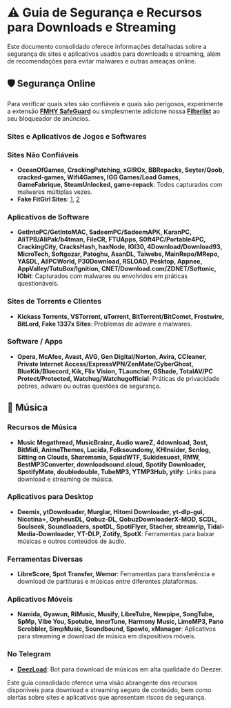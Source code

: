 # ⚠️ Guia de Segurança e Recursos para Downloads e Streaming

Este documento consolidado oferece informações detalhadas sobre a segurança de sites e aplicativos usados para downloads e streaming, além de recomendações para evitar malwares e outras ameaças online.

## 🛡️ Segurança Online

Para verificar quais sites são confiáveis e quais são perigosos, experimente a extensão **[FMHY SafeGuard](https://github.com/fmhy/FMHY-SafeGuard)** ou simplesmente adicione nossa **[Filterlist](https://github.com/fmhy/FMHYFilterlist)** ao seu bloqueador de anúncios.

### Sites e Aplicativos de Jogos e Softwares

### Sites Não Confiáveis
- **OceanOfGames, CrackingPatching, xGIROx, BBRepacks, Seyter/Qoob, cracked-games, Wifi4Games, IGG Games/Load Games, GameFabrique, SteamUnlocked, game-repack**: Todos capturados com malwares múltiplas vezes.
- **Fake FitGirl Sites**: [1](https://claraiscute.neocities.org/Guides/FakeFitgirlwebsites/), [2](https://claraiscute.pages.dev/Guides/FakeFitgirlwebsites/)

### Aplicativos de Software
- **GetIntoPC/GetIntoMAC, SadeemPC/SadeemAPK, KaranPC, AliTPB/AliPak/b4tman, FileCR, FTUApps, S0ft4PC/Portable4PC, CrackingCity, CracksHash, haxNode, IGI30, 4Download/Download93, MicroTech, Softgozar, Patoghu, AsanDL, Taiwebs, MainRepo/MRepo, YASDL, AllPCWorld, P30Download, RSLOAD, Pesktop, Appnee, AppValley/TutuBox/Ignition, CNET/Download.com/ZDNET/Softonic, IObit**: Capturados com malwares ou envolvidos em práticas questionáveis.

### Sites de Torrents e Clientes
- **Kickass Torrents, VSTorrent, uTorrent, BitTorrent/BitComet, Frostwire, BitLord, Fake 1337x Sites**: Problemas de adware e malwares.

### Software / Apps
- **Opera, McAfee, Avast, AVG, Gen Digital/Norton, Avira, CCleaner, Private Internet Access/ExpressVPN/ZenMate/CyberGhost, BlueKik/Bluecord, Kik, Flix Vision, TLauncher, GShade, TotalAV/PC Protect/Protected, Watchug/Watchugofficial**: Práticas de privacidade pobres, adware ou outras questões de segurança.

## 🎹 Música

### Recursos de Música
- **Music Megathread, MusicBrainz, Audio wareZ, 4download, 3ost, BitMidi, AnimeThemes, Lucida, Folksoundomy, KHInsider, Scnlog, Sitting on Clouds, Sharemania, SquidWTF, Sukidesuost, RMW, BestMP3Converter, downloadsound.cloud, Spotify Downloader, SpotifyMate, doubledouble, TubeMP3, YTMP3Hub, ytify**: Links para download e streaming de música.

### Aplicativos para Desktop
- **Deemix, ytDownloader, Murglar, Hitomi Downloader, yt-dlp-gui, Nicotina+, OrpheusDL, Qobuz-DL, QobuzDownloaderX-MOD, SCDL, Soulseek, Soundloaders, spotDL, SpotiFlyer, Stacher, streamrip, Tidal-Media-Downloader, YT-DLP, Zotify, SpotX**: Ferramentas para baixar músicas e outros conteúdos de áudio.

### Ferramentas Diversas
- **LibreScore, Spot Transfer, Wemor**: Ferramentas para transferência e download de partituras e músicas entre diferentes plataformas.

### Aplicativos Móveis
- **Namida, Gyawun, RiMusic, Musify, LibreTube, Newpipe, SongTube, SpMp, Vibe You, Spotube, InnerTune, Harmony Music, LimeMP3, Pano Scrobbler, SimpMusic, Soundbound, Spowlo, xManager**: Aplicativos para streaming e download de música em dispositivos móveis.

### No Telegram
- **[DeezLoad](https://t.me/deezload2bot)**: Bot para download de músicas em alta qualidade do Deezer.

Este guia consolidado oferece uma visão abrangente dos recursos disponíveis para download e streaming seguro de conteúdo, bem como alertas sobre sites e aplicativos que apresentam riscos de segurança.
